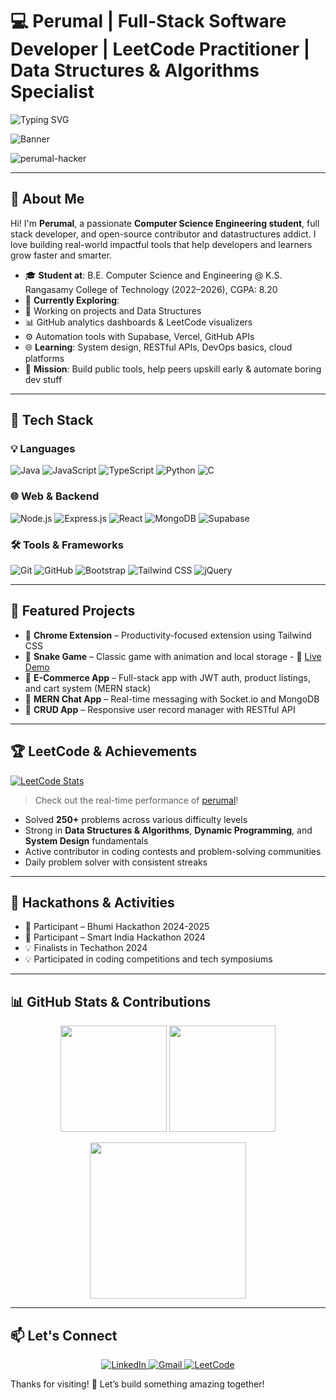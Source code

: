 # 💻 Perumal | Full-Stack Software Developer | LeetCode Practitioner | Data Structures & Algorithms Specialist

![Typing SVG](https://readme-typing-svg.demolab.com?font=Fira+Code&pause=1000&center=false&width=435&lines=Hey+GitHubers!;I'm+Perumal%2C+a+Fullstack+Developer!;DataStructures+%26+LeetCode+Enthusiast;Building+Smart+Tools+and+OpenSource+Projects)

![Banner](https://capsule-render.vercel.app/api?type=waving&color=0:0f0c29,100:302b63&height=200&section=header&text=Welcome%20to%20Perumal's%20GitHub!&fontSize=32&fontColor=fff)

<p align="left">
<img src="https://komarev.com/ghpvc/?username=perumal-hacker&label=Profile%20views&color=0e75b6&style=flat" alt="perumal-hacker" />
</p>

---

## 👋 About Me

Hi! I'm **Perumal**, a passionate **Computer Science Engineering student**, full stack developer, and open-source contributor and datastructures addict. I love building real-world impactful tools that help developers and learners grow faster and smarter.

- 🎓 **Student at**: B.E. Computer Science and Engineering @ K.S. Rangasamy College of Technology (2022–2026), CGPA: 8.20
- 🔧 **Currently Exploring**:
- 🧠 Working on projects and Data Structures
- 📊 GitHub analytics dashboards & LeetCode visualizers
- ⚙️ Automation tools with Supabase, Vercel, GitHub APIs
- 🌐 **Learning**: System design, RESTful APIs, DevOps basics, cloud platforms
- 🎯 **Mission**: Build public tools, help peers upskill early & automate boring dev stuff

---

## 🚀 Tech Stack

### 💡 Languages
![Java](https://img.shields.io/badge/Java-ED8B00?style=for-the-badge&logo=openjdk&logoColor=white)
![JavaScript](https://img.shields.io/badge/JavaScript-F7DF1E?style=for-the-badge&logo=javascript&logoColor=black)
![TypeScript](https://img.shields.io/badge/TypeScript-3178C6?style=for-the-badge&logo=typescript&logoColor=white)
![Python](https://img.shields.io/badge/Python-FFD43B?style=for-the-badge&logo=python&logoColor=black)
![C](https://img.shields.io/badge/C-00599C?style=for-the-badge&logo=c&logoColor=white)


### 🌐 Web & Backend
![Node.js](https://img.shields.io/badge/Node.js-339933?style=for-the-badge&logo=node.js&logoColor=white)
![Express.js](https://img.shields.io/badge/Express.js-000000?style=for-the-badge&logo=express&logoColor=white)
![React](https://img.shields.io/badge/React-61DAFB?style=for-the-badge&logo=react&logoColor=black)
![MongoDB](https://img.shields.io/badge/MongoDB-4EA94B?style=for-the-badge&logo=mongodb&logoColor=white)
![Supabase](https://img.shields.io/badge/Supabase-3ECF8E?style=for-the-badge&logo=supabase&logoColor=white)

### 🛠️ Tools & Frameworks
![Git](https://img.shields.io/badge/Git-F05032?style=for-the-badge&logo=git&logoColor=white)
![GitHub](https://img.shields.io/badge/GitHub-181717?style=for-the-badge&logo=github&logoColor=white)
![Bootstrap](https://img.shields.io/badge/Bootstrap-7952B3?style=for-the-badge&logo=bootstrap&logoColor=white)
![Tailwind CSS](https://img.shields.io/badge/Tailwind_CSS-38B2AC?style=for-the-badge&logo=tailwind-css&logoColor=white)
![jQuery](https://img.shields.io/badge/jQuery-0769AD?style=for-the-badge&logo=jquery&logoColor=white)

---

## 🧠 Featured Projects

- 🔹 **Chrome Extension** – Productivity-focused extension using Tailwind CSS
- 🔹 **Snake Game** – Classic game with animation and local storage
      - 🔗 [Live Demo](https://snake-game-ecru-beta.vercel.app/)
- 🔹 **E-Commerce App** – Full-stack app with JWT auth, product listings, and cart system (MERN stack)
- 🔹 **MERN Chat App** – Real-time messaging with Socket.io and MongoDB
- 🔹 **CRUD App** – Responsive user record manager with RESTful API



---

## 🏆 LeetCode & Achievements

[![LeetCode Stats](https://leetcode-stats.vercel.app/api?username=perumalhacks&theme=dark)](https://leetcode.com/perumalhacks)


> Check out the real-time performance of [perumal](https://leetcode.com/perumalhacks)!


- Solved **250+** problems across various difficulty levels  
- Strong in **Data Structures & Algorithms**, **Dynamic Programming**, and **System Design** fundamentals  
- Active contributor in coding contests and problem-solving communities  
- Daily problem solver with consistent streaks  

---




## 🏁 Hackathons & Activities

- 🧠 Participant – Bhumi Hackathon 2024-2025  
- 🧠 Participant – Smart India Hackathon 2024
- 💡 Finalists in Techathon 2024 
- 💡 Participated in coding competitions and tech symposiums

---




## 📊 GitHub Stats & Contributions

<p align="center">
  <img src="https://github-readme-stats.vercel.app/api?username=perumal-hacker&show_icons=true&theme=tokyonight" height="170" />
  <img src="https://github-readme-streak-stats.herokuapp.com/?user=perumal-hacker&theme=tokyonight" height="170" />
</p>

<p align="center">
  <img src="https://github-readme-activity-graph.vercel.app/graph?username=perumal-hacker&theme=react-dark" height="250"/>
</p>

---


## 📫 Let's Connect

<p align="center">
  <a href="https://linkedin.com/in/perumal-s-dev" target="_blank" rel="noopener noreferrer">
    <img alt="LinkedIn" src="https://img.shields.io/badge/LinkedIn-0077B5?style=for-the-badge&logo=linkedin&logoColor=white" />
  </a>
  <a href="mailto:perumalhacker@gmail.com" target="_blank" rel="noopener noreferrer">
    <img alt="Gmail" src="https://img.shields.io/badge/Gmail-D14836?style=for-the-badge&logo=gmail&logoColor=white" />
  </a>
  <a href="https://leetcode.com/perumalhacks" target="_blank" rel="noopener noreferrer">
    <img alt="LeetCode" src="https://img.shields.io/badge/LeetCode-FFA116?style=for-the-badge&logo=leetcode&logoColor=black" />
  </a>
</p>


Thanks for visiting! 🚀 Let’s build something amazing together!
